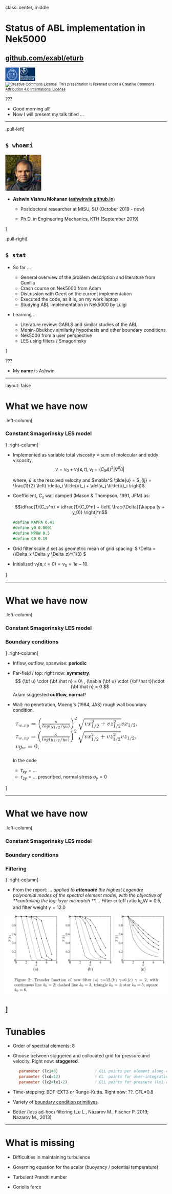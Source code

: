 class: center, middle

# Status of ABL implementation in Nek5000

## [github.com/exabl/eturb](https://github.com/exabl/eturb)

<img src="./images/dp_kth.svg" style="height: 3em;"/>
<img src="./images/dp_su.gif" style="height: 3em;"/>


<div style="font-size: 0.8em;">
<a rel="license" href="http://creativecommons.org/licenses/by/4.0/"><img
alt="Creative Commons License" style="border-width:0; height: 1em;"
src="https://i.creativecommons.org/l/by/4.0/88x31.png" /></a>&nbsp;
This presentation is licensed under a 
<a rel="license"
href="http://creativecommons.org/licenses/by/4.0/">Creative Commons Attribution
4.0 International License</a>
</div>

???

- Good morning all!
- Now I will present my talk titled ...

---

.pull-left[
## `$ whoami`

<img src="./images/dp_avmo.jpg" style="height: 8em;"/>

- **Ashwin Vishnu Mohanan ([ashwinvis.github.io](https://ashwinvis.github.io)**)

  - Postdoctoral researcher at MISU, SU (October 2019 - now)

  - Ph.D. in Engineering Mechanics, KTH (September 2019)

]

.pull-right[

## `$ stat`


- So far ...
  - General overview of the problem description and literature from Gunilla
  - Crash course on Nek5000 from Adam
  - Discussion with Geert on the current implementation
  - Executed the code, as it is, on my work laptop
  - Studying ABL implementation in Nek5000 by Luigi

- Learning ...
  - Literature review: GABLS and similar studies of the ABL
  - Monin-Obukhov similarity hypothesis and other boundary conditions
  - Nek5000 from a user perspective
  - LES using filters / Smagorinsky

]

???

- My **name** is Ashwin


---
layout: false

# What we have now

.left-column[

### Constant Smagorinsky LES model

]
.right-column[

* Implemented as variable total viscosity = sum of molecular and eddy viscosity,
  $$
  \nu = \nu_0 + \nu_t(\mathbf{x}, t), \nu_t = (C_S \Delta)^2 |\nabla^S \tilde{u}|
  $$

  where,
  $\tilde{u}$ is the resolved velocity and
  $\nabla^S \tilde{u} = S_{ij} = \frac{1}{2} \left( \delta_i \tilde{u}_j + \delta_j \tilde{u}_i \right)$

* Coefficient, $C_s$ wall damped (Mason & Thompson, 1991, JFM) as:

  $$\dfrac{1}{C_s^n} = \dfrac{1}{C_0^n} + \left[ \frac{\Delta}{\kappa (y + y_0)} \right]^n$$

  ```fortran
  #define KAPPA 0.41
  #define y0 0.0001
  #define NPOW 0.5
  #define C0 0.19
  ```

* Grid filter scale $\Delta$ set as geometric mean of grid spacing: $ \Delta = (\Delta_x \Delta_y \Delta_z)^{1/3} $

* Initialized $\nu_t(\mathbf{x}, t=0) = \nu_0 = 1e-10$.

]

---
# What we have now

.left-column[

### Constant Smagorinsky LES model
### Boundary conditions

]
.right-column[

* Inflow, outflow, spanwise: **periodic**

* Far-field / top: right now: **symmetry**.
  $$
     {\bf u} \cdot {\bf \hat n} = 0\ , (\nabla {\bf u} \cdot {\bf \hat t})\cdot {\bf \hat n} = 0
 $$
 Adam suggested **outflow, normal**?

* Wall: no penetration, Moeng's (1984, JAS) rough wall boundary condition.

  ![](images/moeng_boundary_cond.png)

  In the code
  * $\tau_{xy} = ...$
  * $\tau_{zy} = ...$
  prescribed, normal stress $\sigma_y = 0$

]

---
# What we have now

.left-column[

### Constant Smagorinsky LES model
### Boundary conditions
### Filtering

]
.right-column[

* From the report: *... applied to **attenuate** the highest Legendre polynomial modes of the spectral element model, with the objective of **controlling the log-layer mismatch
**...*. Filter cutoff ratio $k_0 / N = 0.5$, and filter weight $\gamma = 12.0$

![](images/low_pass_filter_vs_gamma.png)

]
---

# Tunables

* Order of spectral elements: 8

* Choose between staggered and collocated grid for pressure and velocity. Right now: **staggered**.


```fortran
      parameter (lx1=8)                ! GLL points per element along each direction
      parameter (lxd=12)               ! GL  points for over-integration (dealiasing)
      parameter (lx2=lx1-2)            ! GLL points for pressure (lx1 or lx1-2)
```


* Time-stepping: BDF-EXT3 or Runge-Kutta. Right now: ??. CFL=0.8

* Variety of [boundary condition primitives](https://nek5000.github.io/NekDoc/problem_setup/boundary_conditions.html).

* Better (less ad-hoc) filtering (Lu L., Nazarov M., Fischer P. 2019; Nazarov M., 2013)

---

# What is missing

* Difficulties in maintaining turbulence

* Governing equation for the scalar (buoyancy / potential temperature)

* Turbulent Prandtl number

* Coriolis force
